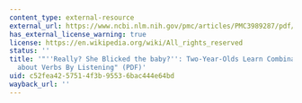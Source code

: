 ```yaml
---
content_type: external-resource
external_url: https://www.ncbi.nlm.nih.gov/pmc/articles/PMC3989287/pdf/nihms570272.pdf
has_external_license_warning: true
license: https://en.wikipedia.org/wiki/All_rights_reserved
status: ''
title: '"''Really? She Blicked the baby?'': Two-Year-Olds Learn Combinatorial Facts
  about Verbs By Listening" (PDF)'
uid: c52fea42-5751-4f3b-9553-6bac444e64bd
wayback_url: ''
---
```

